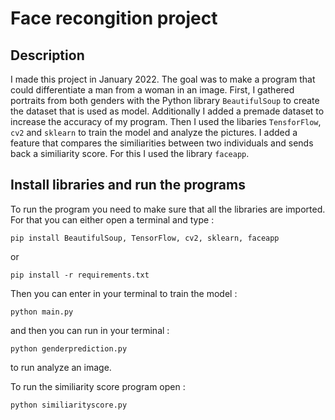 # Face recongition project
## Description
I made this project in January 2022. The goal was to make a program that could differentiate a man from a woman in an image. First, I gathered portraits from both genders with the Python library ```BeautifulSoup``` to create the dataset that is used as model. Additionally I added a premade dataset to increase the accuracy of my program. Then I used the libaries ```TensforFlow```, ```cv2``` and ```sklearn``` to train the model and analyze the pictures.
I added a feature that compares the similiarities between two individuals and sends back a similiarity score. For this I used the library ```faceapp```.

## Install libraries and run the programs
To run the program you need to make sure that all the libraries are imported. For that you can either open a terminal and type :
```
pip install BeautifulSoup, TensorFlow, cv2, sklearn, faceapp
```
or
```
pip install -r requirements.txt
```
Then you can enter in your terminal to train the model :
```
python main.py
```
and then you can run in your terminal :
```
python genderprediction.py
```
to run analyze an image.

To run the similiarity score program open :
```
python similiarityscore.py
```
